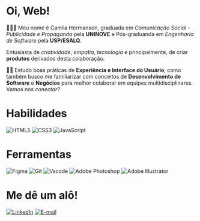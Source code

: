 # Oi, Web! 

👩‍💻💫 Meu nome é Camila Hermanson, graduada em _Comunicação Social - Publicidade e Propaganda_ pela __UNINOVE__ e 
Pós-graduanda em _Engenharia de Software_ pela __USP/ESALQ__.

Entusiasta de _criatividade_, _empatia_, _tecnologia_ e principalmente, de criar __produtos__ derivados desta colaboração.

📒✨ Estudo boas práticas de __Experiência e Interface do Usuário__, como também busco me familiarizar com conceitos de __Desenvolvimento de Software__ e __Negócios__ para melhor colaborar em equipes multidisciplinares. Vamos nos _conectar_?

# Habilidades

![HTML5](https://img.shields.io/badge/HTML5-E34F26?style=for-the-badge&logo=html5&logoColor=000000&color=FAD787)
![CSS3](https://img.shields.io/badge/CSS3-1572B6?style=for-the-badge&logo=css3&logoColor=000000&color=FAD787) 
![JavaScript](https://img.shields.io/badge/JavaScript-F7DF1E?style=for-the-badge&logo=javascript&logoColor=000000&color=FAD787)	

# Ferramentas
![Figma](https://img.shields.io/badge/Figma-696969?style=for-the-badge&logo=figma&logoColor=000000&color=FAD787) 
![Git](https://img.shields.io/badge/GIT-E44C30?style=for-the-badge&logo=git&logoColor=000000&color=FAD787) 
![Vscode](https://img.shields.io/badge/Vscode-007ACC?style=for-the-badge&logo=visual-studio-code&logoColor=000000&color=FAD787) 
![Adobe Photoshop](https://img.shields.io/badge/Photoshop-696969?style=for-the-badge&logo=photoshop&logoColor=000000&color=FAD787) 
![Adobe Illustrator](https://img.shields.io/badge/Illustrator-696969?style=for-the-badge&logo=illustrator&logoColor=000000&color=FAD787) 

# Me dê um alô!
[![LinkedIn](https://img.shields.io/badge/LinkedIn-0077B5?style=for-the-badge&logo=linkedin&logoColor=000000&color=FAD787)](https://br.linkedin.com/in/camilahermanson)
[![E-mail](https://img.shields.io/badge/-Email-000?style=for-the-badge&logo=microsoft-outlook&logoColor=000000&color=FAD787)](mailto:SEUEMAIL)

<!--
**CamiHermanson/CamiHermanson** is a ✨ _special_ ✨ repository because its `README.md` (this file) appears on your GitHub profile.

Here are some ideas to get you started:

- 🔭 I’m currently working on ...
- 🌱 I’m currently learning ...
- 👯 I’m looking to collaborate on ...
- 🤔 I’m looking for help with ...
- 💬 Ask me about ...
- 📫 How to reach me: ...
- 😄 Pronouns: ...
- ⚡ Fun fact: ...
-->
